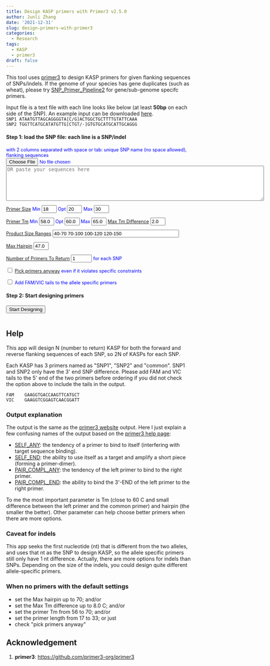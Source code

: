 ```yaml
---
title: Design KASP primers with Primer3 v2.5.0
author: Junli Zhang
date: '2021-12-31'
slug: design-primers-with-primer3
categories:
  - Research
tags:
  - KASP
  - primer3
draft: false
---
```


This tool uses [primer3](https://github.com/primer3-org/primer3) to design KASP primers for given flanking sequences of SNPs/indels. If the genome of your species has gene duplicates (such as wheat), please try [SNP_Primer_Pipeline2](https://github.com/pinbo/SNP_Primer_Pipeline2) for gene/sub-genome specifc primers.

Input file is a text file with each line looks like below (at least **50bp** on each side of the SNP). An example input can be downloaded [here](/files/KASP-example-input.txt).  
`SNP1 ATAATGTTAGCAGGGGTA[C/G]ACTGGCTGCTTTTGTATTCAAA`  
`SNP2 TGGTTCATGCATATGTTG[CTGT/-]GTGTGCATGCATTGCAGGG`

<h4>Step 1: load the SNP file: each line is a SNP/indel</h4>
<div id="options" style="font-size:90%;color:blue;">
<label for="snpfile">with 2 columns separated with space or tab: unique SNP name (no space allowed), flanking sequences</label><br>
<input id="snpfile" type="file"><br>

<textarea id="paste" name="paste" rows="6" cols="85" placeholder="OR paste your sequences here"></textarea><br>
<p id="demoFq" style="display:none;"></p>

[Primer Size](https://primer3.ut.ee/primer3web_help.htm#PRIMER_MIN_SIZE)
Min <input size="2" id="PRIMER_MIN_SIZE" value="18" type="text">
Opt <input size="2" id="PRIMER_OPT_SIZE" value="20" type="text">
Max <input size="2" id="PRIMER_MAX_SIZE" value="30" type="text">

[Primer Tm](https://primer3.ut.ee/primer3web_help.htm#PRIMER_MIN_TM)
Min <input size="2" id="PRIMER_MIN_TM" value="58.0" type="text">
Opt <input size="2" id="PRIMER_OPT_TM" value="60.0" type="text">
Max <input size="2" id="PRIMER_MAX_TM" value="65.0" type="text">
[Max Tm Difference](https://primer3.ut.ee/primer3web_help.htm#PRIMER_PAIR_MAX_DIFF_TM)
     <input size="2" id="PRIMER_PAIR_MAX_DIFF_TM" value="2.0" type="text">

[Product Size Ranges](https://primer3.ut.ee/primer3web_help.htm#PRIMER_PRODUCT_SIZE_RANGE)
    <input size="40" id="PRIMER_PRODUCT_SIZE_RANGE" value="40-70 70-100 100-120 120-150" type="text">

[Max Hairpin](https://primer3.ut.ee/primer3web_help.htm#PRIMER_MAX_HAIRPIN_TH)
     <input size="2" id="PRIMER_MAX_HAIRPIN_TH" value="47.0" type="text">

[Number of Primers To Return](https://primer3.ut.ee/primer3web_help.htm#PRIMER_NUM_RETURN)
<input size="4" id="PRIMER_NUM_RETURN" value="1" type="text"> for each SNP

<input type="checkbox" id="PRIMER_PICK_ANYWAY" value="1"> [Pick primers anyway](https://primer3.ut.ee/primer3web_help.htm#PRIMER_PICK_ANYWAY) even if it violates specific constraints

<input type="checkbox" id="addTail" name="addTail" value="1">
<label for="addTail">Add FAM/VIC tails to the allele specific primers</label>

<p id="help"></p>
</div>
<h4>Step 2: Start designing primers</h4>
<button onclick="designPrimer()">Start Designing</button>


<div id="download-btn" style="display:none">
    <h4>Step 3: Download designed primers</h4>
    <button id="download" onclick="download()">Download the result (a csv file)</button><br><br>
</div>
<p id="error" style="color:red;"></p>
<pre><code id="stdout"></code></pre>


## Help

This app will design N (number to return) KASP for both the forward and reverse flanking sequences of each SNP, so 2N of KASPs for each SNP.

Each KASP has 3 primers named as "SNP1", "SNP2" and "common". SNP1 and SNP2 only have the 3' end SNP difference. Please add FAM and VIC tails to the 5' end of the two primers before ordering if you did not check the option above to include the tails in the output.

```
FAM    GAAGGTGACCAAGTTCATGCT
VIC    GAAGGTCGGAGTCAACGGATT
```

### Output explanation
The output is the same as the [primer3 website](https://primer3.ut.ee/) output. Here I just explain a few confusing names of the output based on the [primer3 help page](https://primer3.ut.ee/primer3web_help.htm):

- [SELF_ANY](https://primer3.ut.ee/primer3web_help.htm#PRIMER_MAX_SELF_ANY): the tendency of a primer to bind to itself (interfering with target sequence binding).
- [SELF_END](https://primer3.ut.ee/primer3web_help.htm#PRIMER_MAX_SELF_END): the ability to use itself as a target and amplify a short piece (forming a primer-dimer).
- [PAIR_COMPL_ANY](https://primer3.ut.ee/primer3web_help.htm#PRIMER_PAIR_MAX_COMPL_ANY): the tendency of the left primer to bind to the right primer.
- [PAIR_COMPL_END](https://primer3.ut.ee/primer3web_help.htm#PRIMER_PAIR_MAX_COMPL_END): the ability to bind the 3'-END of the left primer to the right primer.

To me the most important parameter is Tm (close to 60 C and small difference between the left primer and the common primer) and hairpin (the smaller the better). Other parameter can help choose better primers when there are more options.

### Caveat for indels
This app seeks the first nucleotide (nt) that is different from the two alleles, and uses that nt as the SNP to design KASP, so the allele specific primers still only have 1 nt difference. Actually, there are more options for indels than SNPs. Depending on the size of the indels, you could design quite different allele-specific primers.

### When no primers with the default settings
- set the Max hairpin up to 70; and/or
- set the Max Tm difference up to 8.0 C; and/or
- set the primer Tm from 56 to 70; and/or
- set the primer length from 17 to 33; or just
- check "pick primers anyway"


## Acknowledgement
1. **primer3**: https://github.com/primer3-org/primer3


<!-- <script src="https://cdn.biowasm.com/v2/aioli/latest/aioli.js"></script> -->
<script src="/tools/aioli/latest/aioli.js"></script>
<script src="/libs/FileSaver.min.js"></script>
<script src="/libs/primer3.js"></script>